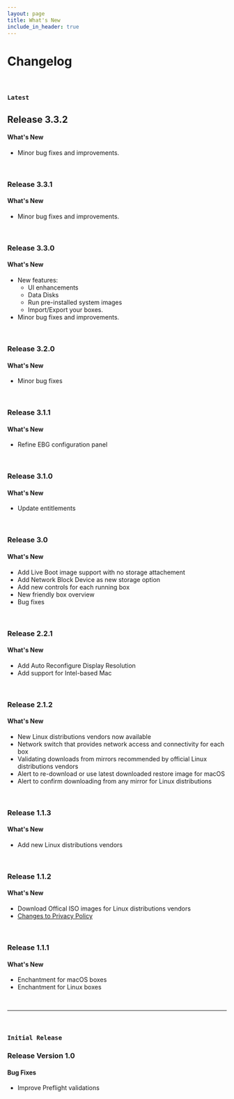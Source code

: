 ```yaml
---
layout: page
title: What's New
include_in_header: true
---
```


# Changelog
<br>

### `Latest`
## Release 3.3.2

#### What's New
- Minor bug fixes and improvements.

<br>

### Release 3.3.1

#### What's New
- Minor bug fixes and improvements.

<br>

### Release 3.3.0

#### What's New
- New features:
  * UI enhancements
  * Data Disks
  * Run pre-installed system images
  * Import/Export your boxes.
- Minor bug fixes and improvements.

<br>

### Release 3.2.0

#### What's New
- Minor bug fixes 

<br>

### Release 3.1.1

#### What's New
- Refine EBG configuration panel 

<br>

### Release  3.1.0

#### What's New
- Update entitlements 

<br>

### Release 3.0

#### What's New
- Add Live Boot image support with no storage attachement 
- Add Network Block Device as new storage option 
- Add new controls for each running box
- New friendly box overview
- Bug fixes

<br>

### Release 2.2.1

#### What's New
- Add Auto Reconfigure Display Resolution 
- Add support for Intel-based Mac

<br>
  
### Release 2.1.2

#### What's New
- New Linux distributions vendors now available
- Network switch that provides network access and connectivity for each box
- Validating downloads from mirrors recommended by official Linux distributions vendors
- Alert to re-download or use latest downloaded restore image for macOS
- Alert to confirm downloading from any mirror for Linux distributions


<br>

### Release 1.1.3

#### What's New
- Add new Linux distributions vendors

<br>

### Release 1.1.2

#### What's New
- Download Offical ISO images for Linux distributions vendors
- [Changes to Privacy Policy](/privacypolicy)

<br>

### Release 1.1.1

#### What's New
- Enchantment  for macOS boxes
- Enchantment  for Linux boxes

<br>

________
<br>

### `Initial Release`
### **Release Version 1.0**

#### Bug Fixes
- Improve Preflight validations

<br>
